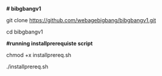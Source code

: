 **# bibgbangv1**

git clone https://github.com/webagebigbang/bibgbangv1.git

cd bibgbangv1

**#running installprerequiste script**

chmod +x installprereq.sh

./installprereq.sh
